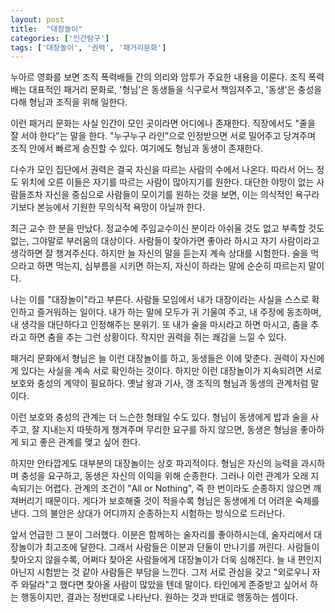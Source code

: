 ```yaml
---
layout: post
title:  "대장놀이"
categories: ['인간탐구']
tags: ['대장놀이', '권력', '패거리문화']
---
```


누아르 영화를 보면 조직 폭력배들 간의 의리와 암투가 주요한 내용을 이룬다. 조직 폭력배는 대표적인 패거리 문화로, '형님'은 동생들을 식구로서 책임져주고, '동생'은 충성을 다해 형님과 조직을 위해 일한다.

이런 패거리 문화는 사실 인간이 모인 곳이라면 어디에나 존재한다. 직장에서도 "줄을 잘 서야 한다"는 말을 한다. "누구누구 라인"으로 인정받으면 서로 밀어주고 당겨주며 조직 안에서 빠르게 승진할 수 있다. 여기에도 형님과 동생이 존재한다.

다수가 모인 집단에서 권력은 결국 자신을 따르는 사람의 수에서 나온다. 따라서 어느 정도 위치에 오른 이들은 자기를 따르는 사람이 많아지기를 원한다. 대단한 야망이 없는 사람들조차 자신을 중심으로 사람들이 모이기를 원하는 것을 보면, 이는 의식적인 욕구라기보다 본능에서 기원한 무의식적 욕망이 아닐까 한다.

최근 교수 한 분을 만났다. 정교수에 주임교수이신 분이라 아쉬울 것도 없고 부족할 것도 없는, 그야말로 부러움의 대상이다. 사람들이 찾아가면 좋아라 하시고 자기 사람이라고 생각하면 잘 챙겨주신다. 하지만 늘 자신의 말을 듣는지 계속 상대를 시험한다. 술을 먹으라고 하면 먹는지, 심부름을 시키면 하는지, 자신이 하라는 말에 순순히 따르는지 말이다.

나는 이를 "대장놀이"라고 부른다. 사람들 모임에서 내가 대장이라는 사실을 스스로 확인하고 즐거워하는 일이다. 내가 하는 말에 모두가 귀 기울여 주고, 내 주장에 동조하며, 내 생각을 대단하다고 인정해주는 분위기. 또 내가 술을 마시라고 하면 마시고, 춤을 추라고 하면 춤을 추는 그런 상황이다. 작지만 권력을 쥐는 쾌감을 느낄 수 있다.

패거리 문화에서 형님은 늘 이런 대장놀이를 하고, 동생들은 이에 맞춘다. 권력이 자신에게 있다는 사실을 계속 서로 확인하는 것이다. 하지만 이런 대장놀이가 지속되려면 서로 보호와 충성의 계약이 필요하다. 옛날 왕과 기사, 갱 조직의 형님과 동생의 관계처럼 말이다.

이런 보호와 충성의 관계는 더 느슨한 형태일 수도 있다. 형님이 동생에게 밥과 술을 사주고, 잘 지내는지 따뜻하게 챙겨주며 무리한 요구를 하지 않으면, 동생은 형님을 좋아하게 되고 좋은 관계를 맺고 싶어 한다.

하지만 안타깝게도 대부분의 대장놀이는 상호 파괴적이다. 형님은 자신의 능력을 과시하며 충성을 요구하고, 동생은 자신의 이익을 위해 순종한다. 그러나 이런 관계가 오래 지속되기는 어렵다. 관계의 조건이 "All or Nothing", 즉 한 번이라도 순종하지 않으면 깨져버리기 때문이다. 게다가 보호해줄 것이 적을수록 형님은 동생에게 더 어려운 숙제를 낸다. 그의 불안은 상대가 어디까지 순종하는지 시험하는 방식으로 드러난다.

앞서 언급한 그 분이 그러했다. 이분은 함께하는 술자리를 좋아하시는데, 술자리에서 대장놀이가 최고조에 달한다. 그래서 사람들은 이분과 단둘이 만나기를 꺼린다. 사람들이 찾아오지 않을수록, 어쩌다 찾아온 사람들에게 대장놀이가 더욱 심해진다. 늘 내 편인지 아닌지 시험받는 것 같아 사람들은 부담을 느낀다. 그저 서로 관심을 갖고 "외로우니 자주 와달라"고 했다면 찾아올 사람이 많았을 텐데 말이다. 타인에게 존중받고 싶어서 하는 행동이지만, 결과는 정반대로 나타난다. 원하는 것과 반대로 행동하는 셈이다.

